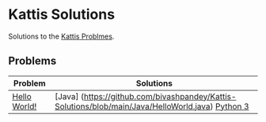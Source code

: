 # Kattis Solutions
Solutions to the [Kattis Problmes](https://open.kattis.com/).

## Problems
| Problem | Solutions |
| - | - |
| [Hello World!](https://open.kattis.com/problems/hello) | [Java] (https://github.com/bivashpandey/Kattis-Solutions/blob/main/Java/HelloWorld.java) [Python 3](https://github.com/bivashpandey/Kattis-Solutions/blob/main/Python/HelloWorld.py) |
